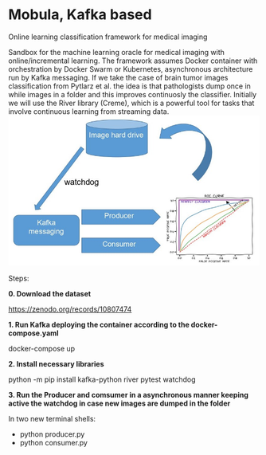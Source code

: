 # Mobula, Kafka based 
Online learning classification framework for medical imaging

Sandbox for the machine learning oracle for medical imaging with online/incremental learning.
The framework assumes Docker container with orchestration by Docker Swarm or Kubernetes, asynchronous architecture run by Kafka messaging. 
If we take the case of brain tumor images classification from Pytlarz et al. the idea is that pathologists dump once in while images in a folder and this improves continuosly the classifier. 
Initially we will use the River library (Creme), which is a powerful tool for tasks that involve continuous learning from streaming data.
![alt text](https://github.com/alecrimi/mobula/blob/main/image1.jpg) 

Steps:

__0. Download the dataset__

https://zenodo.org/records/10807474

__1. Run Kafka deploying the container according to the docker-compose.yaml__

docker-compose up

__2. Install necessary libraries__

python -m pip install kafka-python river pytest watchdog

__3. Run the Producer and comsumer in a asynchronous manner keeping active the watchdog in case new images are dumped in the folder__

In two new terminal shells:
 - python producer.py
 - python consumer.py
